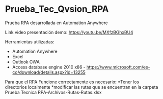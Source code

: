 # Prueba_Tec_Qvsion_RPA
Prueba RPA desarrollada en Automation Anywhere

Link video presentación demo: https://youtu.be/MXfzBGhxBU4

Herramientas utilizadas:
* Automation Anywhere
* Excel
* Outlook OWA
* Access database engine 2010 x86 - https://www.microsoft.com/es-co/download/details.aspx?id=13255

Para que el RPA Funcione correctamente es necesario:
*Tener los directorios localmente
*modificar las rutas que se encuentran en la carpeta Prueba Tecnica RPA-Archivos-Rutas-Rutas.xlsx
